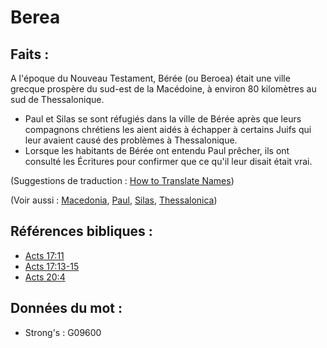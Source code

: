 # Berea

## Faits :

A l'époque du Nouveau Testament, Bérée (ou Beroea) était une ville grecque prospère du sud-est de la Macédoine, à environ 80 kilomètres au sud de Thessalonique.

* Paul et Silas se sont réfugiés dans la ville de Bérée après que leurs compagnons chrétiens les aient aidés à échapper à certains Juifs qui leur avaient causé des problèmes à Thessalonique.
* Lorsque les habitants de Bérée ont entendu Paul prêcher, ils ont consulté les Écritures pour confirmer que ce qu'il leur disait était vrai.

(Suggestions de traduction : [How to Translate Names](rc://en/ta/man/translate/translate-names))

(Voir aussi : [Macedonia](../names/macedonia.md), [Paul](../names/paul.md), [Silas](../names/silas.md), [Thessalonica](../names/thessalonica.md))

## Références bibliques :

* [Acts 17:11](rc://en/tn/help/act/17/11)
* [Acts 17:13-15](rc://en/tn/help/act/17/13)
* [Acts 20:4](rc://en/tn/help/act/20/04)

## Données du mot :

* Strong's : G09600
